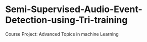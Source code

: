 # Semi-Supervised-Audio-Event-Detection-using-Tri-training
Course Project: Advanced Topics in machine Learning
